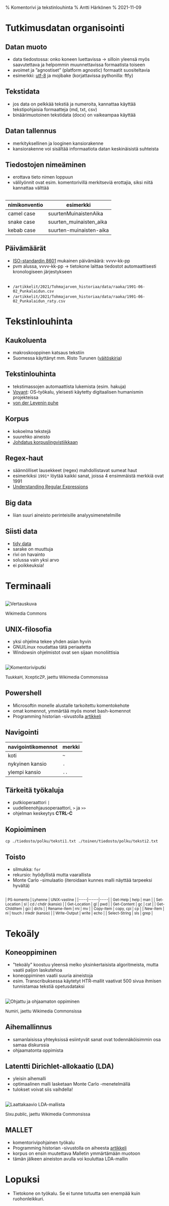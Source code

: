 % Komentorivi ja tekstinlouhinta
% Antti Härkönen
% 2021-11-09

# Tutkimusdatan organisointi

## Datan muoto

- data tiedostossa: onko koneen luettavissa -> silloin yleensä myös saavutettava 
ja helpommin muunnettavissa formaatista toiseen
- avoimet ja ”agnostiset” (platform agnostic) formaatit suositeltavia
- esimerkki: [utf-8](https://www.youtube.com/watch?v=MijmeoH9LT4) ja mojibake (korjattavissa pythonilla: ftfy)

## Tekstidata

- jos data on pelkkää tekstiä ja numeroita, kannattaa käyttää tekstipohjaisia formaatteja (md, txt, csv)
- binäärimuotoinen tekstidata (docx) on vaikeampaa käyttää

## Datan tallennus

- merkityksellinen ja looginen kansiorakenne
- kansiorakenne voi sisältää informaatiota datan keskinäisistä suhteista

## Tiedostojen nimeäminen

- erottava tieto nimen loppuun
- välilyönnit ovat esim. komentorivillä merkitseviä erottajia, siksi niitä kannattaa välttää

##

| nimikonventio | esimerkki |
|---|---|
| camel case | suurtenMuinaistenAika |
| snake case | suurten_muinaisten_aika |
| kebab case | suurten-muinaisten-aika |

## Päivämäärät

- [ISO-standardin 8601](https://fi.wikipedia.org/wiki/ISO_8601) mukainen päivämäärä: vvvv-kk-pp
- pvm alussa, vvvv-kk-pp -> tietokone laittaa tiedostot automaattisesti kronologiseen järjestykseen

##

- `/artikkelit/2021/Tohmajarven_historiaa/data/raaka/1991-06-02_Punkalaidun.csv`
- `/artikkelit/2021/Tohmajarven_historiaa/data/raaka/1991-06-02_Punkalaidun_raty.csv`

# Tekstinlouhinta

## Kaukoluenta

- makroskooppinen katsaus tekstiin
- Suomessa käyttänyt mm. Risto Turunen ([väitöskirja](https://trepo.tuni.fi/handle/10024/130891))

## Tekstinlouhinta

- tekstimassojen automaattista lukemista (esim. hakuja)
- [Voyant](https://voyant-tools.org/): OS-työkalu, yleisesti käytetty digitaalisen humanismin projekteissa
- [von der Leyenin puhe](https://agricolaverkko.fi/tietosanomat/milta-ursula-von-der-leyenin-puhe-nayttaa-etaalta-luettuna)

## Korpus

- kokoelma tekstejä
- suurehko aineisto
- [Johdatus korpuslingvistiikkaan](https://hfroehli.ch/2014/05/11/intro-bibliography-corpus-linguistics/)

## Regex-haut

- säännölliset lausekkeet (regex) mahdollistavat sumeat haut
- esimerkiksi `1991*` löytää kaikki sanat, joissa 4 ensimmäistä merkkiä ovat 1991
- [Understanding Regular Expressions](https://programminghistorian.org/en/lessons/understanding-regular-expressions)

## Big data

- liian suuri aineisto perinteisille analyysimenetelmille

## Siisti data

- [tidy data](https://cran.r-project.org/web/packages/tidyr/vignettes/tidy-data.html)
- sarake on muuttuja
- rivi on havainto
- solussa vain yksi arvo
- ei poikkeuksia!

# Terminaali

##

![Vertauskuva](../img/leikkurit.png)

<p style="font-size: small"> Wikimedia Commons </p>

## UNIX-filosofia

- yksi ohjelma tekee yhden asian hyvin
- GNU/Linux noudattaa tätä periaatetta
- Windowsin ohjelmistot ovat sen sijaan monoliittisia

##

![Komentoriviputki](../img/pipeline.png)

<p style="font-size: small"> TuukkaH, XcepticZP, jaettu Wikimedia Commonsissa </p>

## Powershell

- Microsoftin monelle alustalle tarkoitettu komentokehote
- omat komennot, ymmärtää myös monet bash-komennot
- Programming historian -sivustolla [artikkeli](https://programminghistorian.org/en/lessons/intro-to-powershell)

## Navigointi

| navigointikomennot | merkki |
|-----|----|
| koti | `~` |
| nykyinen kansio | `.` |
| ylempi kansio | `..` |

## Tärkeitä työkaluja

- putkioperaattori `|`
- uudelleenohjausoperaattori, `>` ja `>>`
- ohjelman keskeytys **CTRL-C**

## Kopioiminen

`cp ./tiedosto/polku/teksti1.txt ./toinen/tiedosto/polku/teksti2.txt`

## Toisto

- silmukka: `for`
- rekursio: hyödyllistä mutta vaarallista
- Monte Carlo -simulaatio (iteroidaan kunnes malli näyttää tarpeeksi hyvältä)

##

<div style="font-size: smaller">
| PS-komento | Lyhenne | UNIX-vastine |
|-----|------|-----|
| Get-Help   | help | man |
| Set-Location | sl | cd / chdir (kansio) |
| Get-Location | gl | pwd |
| Get-Content | gc | cat |
| Get-ChildItem | gci | dir/ls |
| Rename-Item | rni | mv |
| Copy-Item | copy, cpi | cp |
| New-Item | ni | touch / mkdir (kansio) |
| Write-Output | write | echo |
| Select-String | sls | grep |
</div>


# Tekoäly

## Koneoppiminen

- "tekoäly" koostuu yleensä melko yksinkertaisista algoritmeista, mutta vaatii paljon laskutehoa
- koneoppiminen vaatii suuria aineistoja
- esim. Transcribuksessa käytetyt HTR-mallit vaativat 500 sivua ihmisen tunnistamaa tekstiä opetusdataksi

## 

![Ohjattu ja ohjaamaton oppiminen](../img/597px-Task-guidance.png)

<p style="font-size: small"> Numiri, jaettu Wikimedia Commonsissa </p>

## Aihemallinnus

- samanlaisissa yhteyksissä esiintyvät sanat ovat todennäköisimmin osa samaa diskurssia
- ohjaamatonta oppimista

## Latentti Dirichlet-allokaatio (LDA)

- yleisin aihemalli
- optimaalinen malli lasketaan Monte Carlo -menetelmällä
- tulokset voivat siis vaihdella!

##

![Laattakaavio LDA-mallista](../img/Smoothed_LDA.png)

<p style="font-size: small"> Slxu.public, jaettu Wikimedia Commonsissa </p>

## MALLET

- komentorivipohjainen työkalu
- Programming historian -sivustolla on aiheesta 
[artikkeli](https://programminghistorian.org/en/lessons/topic-modeling-and-mallet)
- korpus on ensin muutettava Malletin ymmärtämään muotoon
- tämän jälkeen aineiston avulla voi kouluttaa LDA-mallin

# Lopuksi

- Tietokone on työkalu. Se ei tunne totuutta sen enempää kuin ruohonleikkuri.
